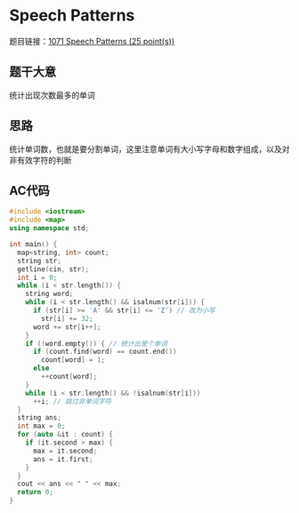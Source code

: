 # Speech Patterns

题目链接：[1071 Speech Patterns (25 point(s))](https://pintia.cn/problem-sets/994805342720868352/problems/994805398257647616)

## 题干大意

统计出现次数最多的单词

## 思路

统计单词数，也就是要分割单词，这里注意单词有大小写字母和数字组成，以及对非有效字符的判断

## AC代码
```cpp linenums="1"
#include <iostream>
#include <map>
using namespace std;

int main() {
  map<string, int> count;
  string str;
  getline(cin, str);
  int i = 0;
  while (i < str.length()) {
    string word;
    while (i < str.length() && isalnum(str[i])) {
      if (str[i] >= 'A' && str[i] <= 'Z') // 改为小写
        str[i] += 32;
      word += str[i++];
    }
    if (!word.empty()) { // 统计出是个单词
      if (count.find(word) == count.end())
        count[word] = 1;
      else
        ++count[word];
    }
    while (i < str.length() && !isalnum(str[i]))
      ++i; // 跳过非单词字符
  }
  string ans;
  int max = 0;
  for (auto &it : count) {
    if (it.second > max) {
      max = it.second;
      ans = it.first;
    }
  }
  cout << ans << " " << max;
  return 0;
}
```
